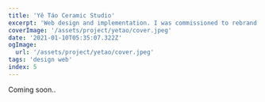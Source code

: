 ```yaml
---
title: 'Yě Táo Ceramic Studio'
excerpt: 'Web design and implementation. I was commissioned to rebrand the digital presence of the cemamic studio with around 200 years of history.'
coverImage: '/assets/project/yetao/cover.jpeg'
date: '2021-01-10T05:35:07.322Z'
ogImage:
  url: '/assets/project/yetao/cover.jpeg'
tags: 'design web'
index: 5
---
```


Coming soon..
